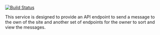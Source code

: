 [![Build Status](https://travis-ci.com/williamstrong/ForestArtCommunication.svg?branch=master)](https://travis-ci.com/williamstrong/ForestArtCommunication)

This service is designed to provide an API endpoint to send a message to the own of the site and another set of endpoints for the owner to sort and view the messages.
